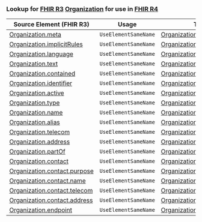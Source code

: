 ### Lookup for [FHIR R3](https://hl7.org/fhir/STU3/) [Organization](https://hl7.org/fhir/STU3/Organization.html) for use in [FHIR R4](https://hl7.org/fhir/R4/)

| Source Element (FHIR R3) | Usage | Target |
| -------------- | ----- | ------ |
| [Organization.meta](https://hl7.org/fhir/STU3/Organization.html#resource) | `UseElementSameName` | [Organization.meta](https://hl7.org/fhir/R4/Organization.html#resource) |
| [Organization.implicitRules](https://hl7.org/fhir/STU3/Organization.html#resource) | `UseElementSameName` | [Organization.implicitRules](https://hl7.org/fhir/R4/Organization.html#resource) |
| [Organization.language](https://hl7.org/fhir/STU3/Organization.html#resource) | `UseElementSameName` | [Organization.language](https://hl7.org/fhir/R4/Organization.html#resource) |
| [Organization.text](https://hl7.org/fhir/STU3/Organization.html#resource) | `UseElementSameName` | [Organization.text](https://hl7.org/fhir/R4/Organization.html#resource) |
| [Organization.contained](https://hl7.org/fhir/STU3/Organization.html#resource) | `UseElementSameName` | [Organization.contained](https://hl7.org/fhir/R4/Organization.html#resource) |
| [Organization.identifier](https://hl7.org/fhir/STU3/Organization.html#resource) | `UseElementSameName` | [Organization.identifier](https://hl7.org/fhir/R4/Organization.html#resource) |
| [Organization.active](https://hl7.org/fhir/STU3/Organization.html#resource) | `UseElementSameName` | [Organization.active](https://hl7.org/fhir/R4/Organization.html#resource) |
| [Organization.type](https://hl7.org/fhir/STU3/Organization.html#resource) | `UseElementSameName` | [Organization.type](https://hl7.org/fhir/R4/Organization.html#resource) |
| [Organization.name](https://hl7.org/fhir/STU3/Organization.html#resource) | `UseElementSameName` | [Organization.name](https://hl7.org/fhir/R4/Organization.html#resource) |
| [Organization.alias](https://hl7.org/fhir/STU3/Organization.html#resource) | `UseElementSameName` | [Organization.alias](https://hl7.org/fhir/R4/Organization.html#resource) |
| [Organization.telecom](https://hl7.org/fhir/STU3/Organization.html#resource) | `UseElementSameName` | [Organization.telecom](https://hl7.org/fhir/R4/Organization.html#resource) |
| [Organization.address](https://hl7.org/fhir/STU3/Organization.html#resource) | `UseElementSameName` | [Organization.address](https://hl7.org/fhir/R4/Organization.html#resource) |
| [Organization.partOf](https://hl7.org/fhir/STU3/Organization.html#resource) | `UseElementSameName` | [Organization.partOf](https://hl7.org/fhir/R4/Organization.html#resource) |
| [Organization.contact](https://hl7.org/fhir/STU3/Organization.html#resource) | `UseElementSameName` | [Organization.contact](https://hl7.org/fhir/R4/Organization.html#resource) |
| [Organization.contact.purpose](https://hl7.org/fhir/STU3/Organization.html#resource) | `UseElementSameName` | [Organization.contact.purpose](https://hl7.org/fhir/R4/Organization.html#resource) |
| [Organization.contact.name](https://hl7.org/fhir/STU3/Organization.html#resource) | `UseElementSameName` | [Organization.contact.name](https://hl7.org/fhir/R4/Organization.html#resource) |
| [Organization.contact.telecom](https://hl7.org/fhir/STU3/Organization.html#resource) | `UseElementSameName` | [Organization.contact.telecom](https://hl7.org/fhir/R4/Organization.html#resource) |
| [Organization.contact.address](https://hl7.org/fhir/STU3/Organization.html#resource) | `UseElementSameName` | [Organization.contact.address](https://hl7.org/fhir/R4/Organization.html#resource) |
| [Organization.endpoint](https://hl7.org/fhir/STU3/Organization.html#resource) | `UseElementSameName` | [Organization.endpoint](https://hl7.org/fhir/R4/Organization.html#resource) |
